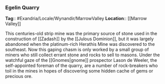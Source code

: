### Egelin Quarry
**Tag**:: #Exandria/Locale/Wynandir/MarrowValley
**Location**:: [[Marrow Valley]]

This centuries-old strip mine was the primary source of stone used in the construction of [[Zadash]] by the [[Julous Dominion]], but it was largely abandoned when the platinum-rich Herathis Mine was discovered to the southeast. Now this gaping chasm is only worked by a small group of miners who still collect errant stone and rocks to sell to masons. Under the watchful gaze of the [[Gnomes|gnome]] prospector Lason de Weeler, the self-appointed foreman of the quarry, are a number of rock-breakers who toil in the mines in hopes of discovering some hidden cache of gems or precious ore.